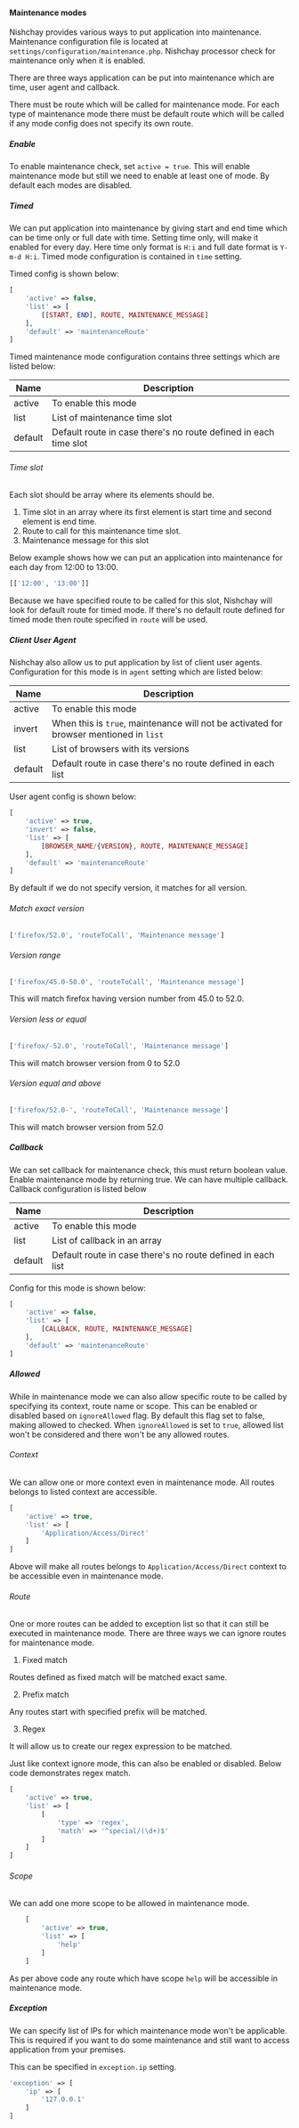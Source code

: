 #### Maintenance modes

Nishchay provides various ways to put application into maintenance. Maintenance configuration file is located at `settings/configuration/maintenance.php`. Nishchay processor check for maintenance only when it is enabled.

There are three ways application can be put into maintenance which are time, user agent and callback. 

There must be route which will be called for maintenance mode. For each type of maintenance mode there must be default route which will be called if any mode config does not specify its own route.

##### Enable

To enable maintenance check, set `active = true`. This will enable maintenance mode but still we need to enable at least one of mode. By default each modes are disabled.

##### Timed

We can put application into maintenance by giving start and end time which can be time only or full date with time. Setting time only, will make it enabled for every day. Here time only format is `H:i` and full date format is `Y-m-d H:i`. Timed mode configuration is contained in `time` setting. 

Timed config is shown below:

```php
[
    'active' => false,
    'list' => [
        [[START, END], ROUTE, MAINTENANCE_MESSAGE]
    ],
    'default' => 'maintenanceRoute'
]
```
Timed maintenance mode configuration contains three settings which are listed below:

| Name | Description |
| ----- | ----- |
| active | To enable this mode |
| list | List of maintenance time slot |
| default | Default route in case there's no route defined in each time slot |


###### Time slot
 Each slot should be array where its elements should be.
 
 1. Time slot in an array where its first element is start time and second element is end time.
 2. Route to call for this maintenance time slot.
 3. Maintenance message for this slot


Below example shows how we can put an application into maintenance for each day from 12:00 to 13:00.

```php
[['12:00', '13:00']]
```

Because we have specified route to be called for this slot, Nishchay will look for default route for timed mode. If there's no default route defined for timed mode then route specified in `route` will be used.

##### Client User Agent

Nishchay also allow us to put application by list of client user agents. Configuration for this mode is in `agent` setting which are listed below:

| Name | Description |
| ----- | ----- |
| active | To enable this mode |
| invert | When this is `true`, maintenance will not be activated for browser mentioned in `list` |
| list | List of browsers with its versions |
| default | Default route in case there's no route defined in each list |

User agent config is shown below:
```php
[
    'active' => true,
    'invert' => false,
    'list' => [
        [BROWSER_NAME/{VERSION}, ROUTE, MAINTENANCE_MESSAGE]
    ],
    'default' => 'maintenanceRoute'
]
```
By default if we do not specify version, it matches for all version.

###### Match exact version
```php
['firefox/52.0', 'routeToCall', 'Maintenance message']
```
###### Version range
```php
['firefox/45.0-50.0', 'routeToCall', 'Maintenance message']
```
This will match firefox having version number from 45.0 to 52.0.

###### Version less or equal
```php
['firefox/-52.0', 'routeToCall', 'Maintenance message']
```
This will match browser version from 0 to 52.0

###### Version equal and above
```php
['firefox/52.0-', 'routeToCall', 'Maintenance message']
```
This will match browser version from 52.0

##### Callback

We can set callback for maintenance check, this must return boolean value. Enable maintenance mode by returning true. We can have multiple callback. Callback configuration is listed below

| Name | Description |
| ----- | ----- |
| active | To enable this mode |
| list | List of callback in an array |
| default | Default route in case there's no route defined in each list |

Config for this mode is shown below:
```php
[
    'active' => false,
    'list' => [
        [CALLBACK, ROUTE, MAINTENANCE_MESSAGE]
    ],
    'default' => 'maintenanceRoute'
]
```

##### Allowed

While in maintenance mode we can also allow specific route to be called by specifying its context, route name or scope. This can be enabled or disabled based on `ignoreAllowed` flag. By default this flag set to false, making allowed to checked. When `ignoreAllowed` is set to `true`, allowed list won't be considered and there won't be any allowed routes.

###### Context

We can allow one or more context even in maintenance mode. All routes belongs to listed context are accessible.

```php
[
    'active' => true,
    'list' => [
        'Application/Access/Direct'
    ]
]
```
Above will make all routes belongs to `Application/Access/Direct` context to be accessible even in maintenance mode. 

###### Route

One or more routes can be added to exception list so that it can still be executed in maintenance mode. There are three ways we can ignore routes for maintenance mode.

1.  Fixed match

Routes defined as fixed match will be matched exact same.

2.  Prefix match

Any routes start with specified prefix will be matched.

3.  Regex

It will allow us to create our regex expression to be matched.

Just like context ignore mode, this can also be enabled or disabled. Below code demonstrates regex match.
```php
[
    'active' => true,
    'list' => [
        [
            'type' => 'regex',
            'match' => '^special/(\d+)$'
        ]
    ]
]
```
###### Scope

We can add one more scope to be allowed in maintenance mode.

```php
    [
        'active' => true,
        'list' => [
            'help'
        ]
    ]
```

As per above code any route which have scope `help` will be accessible in maintenance mode.

##### Exception
We can specify list of IPs for which maintenance mode won't be applicable. This is required if you want to do some maintenance and still want to access application from your premises.

This can be specified in `exception.ip` setting.

```php
'exception' => [
    'ip' => [
        '127.0.0.1'
    ]
]
```